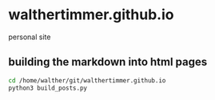 # walthertimmer.github.io

personal site

## building the markdown into html pages

```bash
cd /home/walther/git/walthertimmer.github.io
python3 build_posts.py
```
